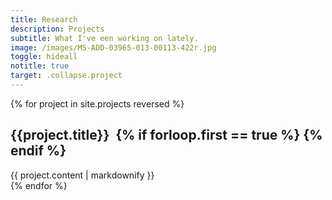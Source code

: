 ```yaml
---
title: Research
description: Projects
subtitle: What I've een working on lately.
image: /images/MS-ADD-03965-013-00113-422r.jpg
toggle: hideall
notitle: true
target: .collapse.project
---
```


{% for project in site.projects reversed %}
        
<a name="{{project.title | slugify }}"></a>
<h2 class="header-switch-onhover" data-image="{{ project.image }}">
    <a class="plus-icon minus" data-toggle="collapse" data-target=".collapse.{{project.title | replace: ' ', '' | replace: '&', '' }}" data-text="Collapse">{{project.title}}</a>&nbsp;
    {% if forloop.first == true %}
    {% endif %}
</h2>

<div class="collapse project {{project.title | replace: ' ', '' | replace: '&', ''}} show header-switch-onscroll" data-image="{{project.image }}">
    {{ project.content | markdownify }}
</div>
{% endfor %}